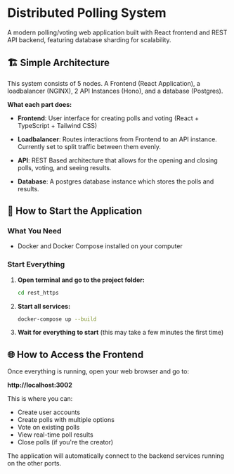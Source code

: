 # Distributed Polling System

A modern polling/voting web application built with React frontend and REST API backend, featuring database sharding for scalability.

## 🏗️ Simple Architecture

This system consists of 5 nodes. A Frontend (React Application), a loadbalancer (NGINX), 2 API Instances (Hono), and a database (Postgres).

**What each part does:**

- **Frontend**: User interface for creating polls and voting (React + TypeScript + Tailwind CSS)
- **Loadbalancer**: Routes interactions from Frontend to an API instance. Currently set to split traffic between them evenly.
- **API**: REST Based architecture that allows for the opening and closing polls, voting, and seeing results.

- **Database**: A postgres database instance which stores the polls and results.

## 🚀 How to Start the Application

### What You Need

- Docker and Docker Compose installed on your computer

### Start Everything

1. **Open terminal and go to the project folder:**

   ```bash
   cd rest_https
   ```

2. **Start all services:**

   ```bash
   docker-compose up --build
   ```

3. **Wait for everything to start** (this may take a few minutes the first time)

## 🌐 How to Access the Frontend

Once everything is running, open your web browser and go to:

**http://localhost:3002**

This is where you can:

- Create user accounts
- Create polls with multiple options
- Vote on existing polls
- View real-time poll results
- Close polls (if you're the creator)

The application will automatically connect to the backend services running on the other ports.
